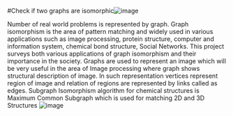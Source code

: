 #Check if two graphs are isomorphic![image](https://user-images.githubusercontent.com/98582214/154890891-279a7f38-3596-4efb-b95f-40f82d9267b1.png)

Number of real world problems is represented by graph. Graph isomorphism is the area of pattern matching and widely used in various applications such as image processing, protein structure, computer and information system, chemical bond structure, Social Networks. This project surveys both various applications of graph isomorphism and their importance in the society. Graphs are used to represent an image which will be very useful in the area of Image processing where graph shows structural description of image. In such representation vertices represent region of image and relation of regions are represented by links called as edges. Subgraph Isomorphism algorithm for chemical structures is Maximum Common Subgraph which is used for matching 2D and 3D Structures
![image](https://user-images.githubusercontent.com/98582214/154828239-408ebbd6-9c9f-4b68-b018-7281e659f5ae.png)
